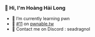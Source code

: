 ### 👋 Hi, I'm Hoàng Hải Long

- 🌱 I’m currently learning pwn
- 🥋 [#11](https://pwnable.tw/user/34817) on [pwnable.tw](https://pwnable.tw/user/rank)
- 💯 Contact me on Discord : seadragnol


<!--
<a href=#><img src="contributions.svg"></a>

![](https://komarev.com/ghpvc/?username=hoanghailongvn&color=brightgreen)

**seadragnol/seadragnol** is a ✨ _special_ ✨ repository because its `README.md` (this file) appears on your GitHub profile.

Here are some ideas to get you started:

- 🔭 I’m currently working on ...
- 🌱 I’m currently learning ...
- 👯 I’m looking to collaborate on ...
- 🤔 I’m looking for help with ...
- 💬 Ask me about ...
- 📫 How to reach me: ...
- 😄 Pronouns: ...
- ⚡ Fun fact: ...
-->
